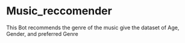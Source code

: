 # Music_reccomender
This Bot recommends the genre of the music give the dataset of Age, Gender, and preferred Genre
